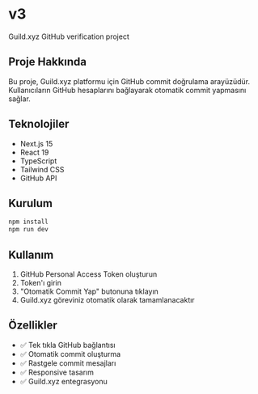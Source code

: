 # v3

Guild.xyz GitHub verification project

## Proje Hakkında

Bu proje, Guild.xyz platformu için GitHub commit doğrulama arayüzüdür. Kullanıcıların GitHub hesaplarını bağlayarak otomatik commit yapmasını sağlar.

## Teknolojiler

- Next.js 15
- React 19
- TypeScript
- Tailwind CSS
- GitHub API

## Kurulum

```bash
npm install
npm run dev
```

## Kullanım

1. GitHub Personal Access Token oluşturun
2. Token'ı girin
3. "Otomatik Commit Yap" butonuna tıklayın
4. Guild.xyz göreviniz otomatik olarak tamamlanacaktır

## Özellikler

- ✅ Tek tıkla GitHub bağlantısı
- ✅ Otomatik commit oluşturma
- ✅ Rastgele commit mesajları
- ✅ Responsive tasarım
- ✅ Guild.xyz entegrasyonu
